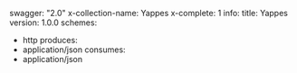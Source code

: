 swagger: "2.0"
x-collection-name: Yappes
x-complete: 1
info:
  title: Yappes
  version: 1.0.0
schemes:
- http
produces:
- application/json
consumes:
- application/json